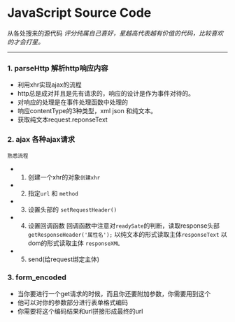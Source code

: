 # JavaScript Source Code

从各处搜来的源代码
*评分纯属自己喜好，星越高代表越有价值的代码，比较喜欢的才会打星。*

---

### 1. parseHttp  解析http响应内容
*  利用xhr实现ajax的流程
*  http总是成对并且是先有请求的，响应的设计是作为事件对待的。
*  对响应的处理是在事件处理函数中处理的
*  响应contentType的3种类型，xml json 和纯文本。 
*  获取纯文本request.reponseText

### 2. ajax 各种ajax请求
	熟悉流程   
* 1. 创建一个xhr的对象```创建xhr```  
* 2. 指定```url``` 和 ```method```
* 3. 设置头部的 ```setRequestHeader()```
* 4. 设置回调函数 回调函数中注意对```readySate```的判断，读取response头部```getResponseHeader('属性名');``` 以纯文本的形式读取主体```responseText```  以dom的形式读取主体 ```responseXML```
* 5. send(给request绑定主体)

### 3. form_encoded 
 * 当你要进行一个get请求的时候，而且你还要附加参数，你需要用到这个
 * 他可以对你的参数部分进行表单格式编码
 * 你需要将这个编码结果和url拼接形成最终的url
 